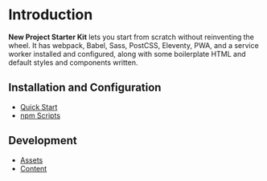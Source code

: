 # Introduction

**New Project Starter Kit** lets you start from scratch without reinventing the wheel. It has webpack, Babel, Sass, PostCSS, Eleventy, PWA, and a service worker installed and configured, along with some boilerplate HTML and default styles and components written.

## Installation and Configuration

- [Quick Start](quick-start/README.md)
- [npm Scripts](npm-scripts/README.md)

## Development

- [Assets](assets/README.md)
- [Content](content/README.md)